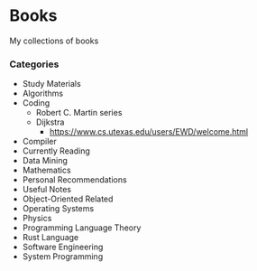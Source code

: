 # Books
My collections of books

### Categories
* Study Materials
* Algorithms
* Coding
  * Robert C. Martin series
  * Dijkstra
     * https://www.cs.utexas.edu/users/EWD/welcome.html
* Compiler
* Currently Reading
* Data Mining
* Mathematics
* Personal Recommendations
* Useful Notes
* Object-Oriented Related
* Operating Systems
* Physics
* Programming Language Theory
* Rust Language
* Software Engineering
* System Programming
